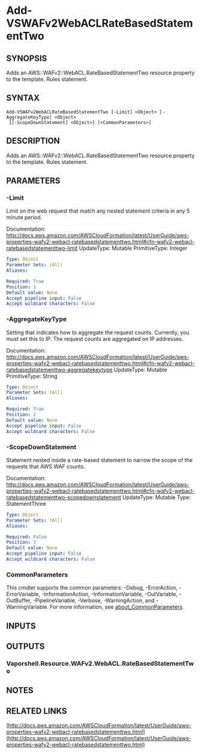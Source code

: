 # Add-VSWAFv2WebACLRateBasedStatementTwo

## SYNOPSIS
Adds an AWS::WAFv2::WebACL.RateBasedStatementTwo resource property to the template.
Rules statement.

## SYNTAX

```
Add-VSWAFv2WebACLRateBasedStatementTwo [-Limit] <Object> [-AggregateKeyType] <Object>
 [[-ScopeDownStatement] <Object>] [<CommonParameters>]
```

## DESCRIPTION
Adds an AWS::WAFv2::WebACL.RateBasedStatementTwo resource property to the template.
Rules statement.

## PARAMETERS

### -Limit
Limit on the web request that match any nested statement criteria in any 5 minute period.

Documentation: http://docs.aws.amazon.com/AWSCloudFormation/latest/UserGuide/aws-properties-wafv2-webacl-ratebasedstatementtwo.html#cfn-wafv2-webacl-ratebasedstatementtwo-limit
UpdateType: Mutable
PrimitiveType: Integer

```yaml
Type: Object
Parameter Sets: (All)
Aliases:

Required: True
Position: 1
Default value: None
Accept pipeline input: False
Accept wildcard characters: False
```

### -AggregateKeyType
Setting that indicates how to aggregate the request counts.
Currently, you must set this to IP.
The request counts are aggregated on IP addresses.

Documentation: http://docs.aws.amazon.com/AWSCloudFormation/latest/UserGuide/aws-properties-wafv2-webacl-ratebasedstatementtwo.html#cfn-wafv2-webacl-ratebasedstatementtwo-aggregatekeytype
UpdateType: Mutable
PrimitiveType: String

```yaml
Type: Object
Parameter Sets: (All)
Aliases:

Required: True
Position: 2
Default value: None
Accept pipeline input: False
Accept wildcard characters: False
```

### -ScopeDownStatement
Statement nested inside a rate-based statement to narrow the scope of the requests that AWS WAF counts.

Documentation: http://docs.aws.amazon.com/AWSCloudFormation/latest/UserGuide/aws-properties-wafv2-webacl-ratebasedstatementtwo.html#cfn-wafv2-webacl-ratebasedstatementtwo-scopedownstatement
UpdateType: Mutable
Type: StatementThree

```yaml
Type: Object
Parameter Sets: (All)
Aliases:

Required: False
Position: 3
Default value: None
Accept pipeline input: False
Accept wildcard characters: False
```

### CommonParameters
This cmdlet supports the common parameters: -Debug, -ErrorAction, -ErrorVariable, -InformationAction, -InformationVariable, -OutVariable, -OutBuffer, -PipelineVariable, -Verbose, -WarningAction, and -WarningVariable. For more information, see [about_CommonParameters](http://go.microsoft.com/fwlink/?LinkID=113216).

## INPUTS

## OUTPUTS

### Vaporshell.Resource.WAFv2.WebACL.RateBasedStatementTwo
## NOTES

## RELATED LINKS

[http://docs.aws.amazon.com/AWSCloudFormation/latest/UserGuide/aws-properties-wafv2-webacl-ratebasedstatementtwo.html](http://docs.aws.amazon.com/AWSCloudFormation/latest/UserGuide/aws-properties-wafv2-webacl-ratebasedstatementtwo.html)

